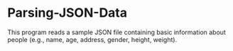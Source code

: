 # Parsing-JSON-Data
This program reads a sample JSON file containing basic information about people (e.g., name, age, address, gender, height, weight).
